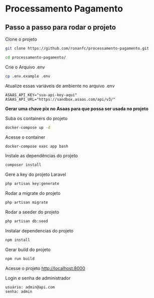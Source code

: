 # Processamento Pagamento


## Passo a passo para rodar o projeto
Clone o projeto
```sh
git clone https://github.com/ronanfc/processamento-pagamento.git
```
```sh
cd processamento-pagamento/
```


Crie o Arquivo .env
```sh
cp .env.example .env
```

Atualize essas variáveis de ambiente no arquivo .env
```dosini
ASAAS_API_KEY="sua-api-key-aqui"
ASAAS_API_URL="https://sandbox.asaas.com/api/v3/"
```
**Gerar uma chave pix no Asaas para que possa ser usada no projeto**

Suba os containers do projeto
```sh
docker-compose up -d
```

Acesse o container
```sh
docker-compose exec app bash
```

Instale as dependências do projeto
```sh
composer install
```

Gere a key do projeto Laravel
```sh
php artisan key:generate
```

Rodar a migrate do projeto
```sh
php artisan migrate
```

Rodar a seeder do projeto
```sh
php artisan db:seed
```

Instalar dependencias do projeto
```sh
npm install
```

Gerar build do projeto
```sh
npm run build
```

Acesse o projeto
[http://localhost:8000](http://localhost:8000)

Login e senha de administrador
```text
usuário: admin@api.com 
senha: admin
```
